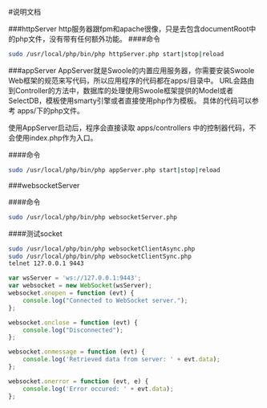 #说明文档

###httpServer
http服务器跟fpm和apache很像，只是去包含documentRoot中的php文件，没有带有任何额外功能。
####命令
```sh
sudo /usr/local/php/bin/php httpServer.php start|stop|reload
```



###appServer
AppServer就是Swoole的内置应用服务器，你需要安装Swoole Web框架的规范来写代码，所以应用程序的代码都在apps/目录中。 URL会路由到Controller的方法中，数据库的处理使用Swoole框架提供的Model或者SelectDB，模板使用smarty引擎或者直接使用php作为模板。
具体的代码可以参考 apps/下的php文件。

使用AppServer启动后，程序会直接读取 apps/controllers 中的控制器代码，不会使用index.php作为入口。

####命令
```sh
sudo /usr/local/php/bin/php appServer.php start|stop|reload
```

###websocketServer

####命令
```sh
sudo /usr/local/php/bin/php websocketServer.php
```

####测试socket
```sh
sudo /usr/local/php/bin/php websocketClientAsync.php
sudo /usr/local/php/bin/php websocketClientSync.php 
telnet 127.0.0.1 9443
```
```javascript
var wsServer = 'ws://127.0.0.1:9443';
var websocket = new WebSocket(wsServer); 
websocket.onopen = function (evt) { 
	console.log("Connected to WebSocket server.");
}; 

websocket.onclose = function (evt) { 
	console.log("Disconnected"); 
}; 

websocket.onmessage = function (evt) { 
	console.log('Retrieved data from server: ' + evt.data); 
}; 

websocket.onerror = function (evt, e) {
	console.log('Error occured: ' + evt.data);
};
```